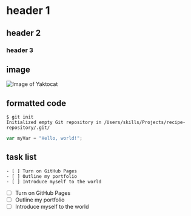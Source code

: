 # header 1
## header 2
### header 3

## image 
![Image of Yaktocat](https://octodex.github.com/images/yaktocat.png)


## formatted code
```
$ git init
Initialized empty Git repository in /Users/skills/Projects/recipe-repository/.git/
```

``` javascript
var myVar = "Hello, world!";
```

## task list
```
- [ ] Turn on GitHub Pages
- [ ] Outline my portfolio
- [ ] Introduce myself to the world
```

- [ ] Turn on GitHub Pages
- [ ] Outline my portfolio
- [ ] Introduce myself to the world
